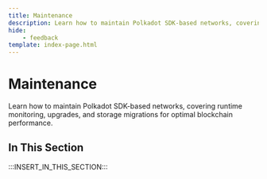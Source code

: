 ```yaml
---
title: Maintenance
description: Learn how to maintain Polkadot SDK-based networks, covering runtime monitoring, upgrades, and storage migrations for optimal blockchain performance.
hide: 
    - feedback
template: index-page.html
---
```


# Maintenance

Learn how to maintain Polkadot SDK-based networks, covering runtime monitoring, upgrades, and storage migrations for optimal blockchain performance.

## In This Section

:::INSERT_IN_THIS_SECTION:::